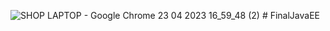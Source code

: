
![SHOP LAPTOP - Google Chrome 23 04 2023 16_59_48 (2)](https://user-images.githubusercontent.com/113708388/233835984-55e718e5-fdad-4926-8c21-15ca3e202c01.png)
#   F i n a l J a v a E E  
 